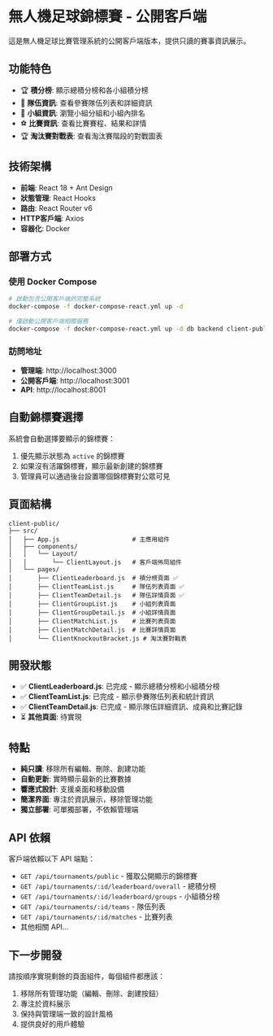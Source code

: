 # 無人機足球錦標賽 - 公開客戶端

這是無人機足球比賽管理系統的公開客戶端版本，提供只讀的賽事資訊展示。

## 功能特色

- 🏆 **積分榜**: 顯示總積分榜和各小組積分榜
- 👥 **隊伍資訊**: 查看參賽隊伍列表和詳細資訊
- 🏁 **小組資訊**: 瀏覽小組分組和小組內排名
- ⚽ **比賽資訊**: 查看比賽賽程、結果和詳情
- 🏆 **淘汰賽對戰表**: 查看淘汰賽階段的對戰圖表

## 技術架構

- **前端**: React 18 + Ant Design
- **狀態管理**: React Hooks
- **路由**: React Router v6
- **HTTP客戶端**: Axios
- **容器化**: Docker

## 部署方式

### 使用 Docker Compose

```bash
# 啟動包含公開客戶端的完整系統
docker-compose -f docker-compose-react.yml up -d

# 僅啟動公開客戶端相關服務
docker-compose -f docker-compose-react.yml up -d db backend client-public
```

### 訪問地址

- **管理端**: http://localhost:3000
- **公開客戶端**: http://localhost:3001
- **API**: http://localhost:8001

## 自動錦標賽選擇

系統會自動選擇要顯示的錦標賽：

1. 優先顯示狀態為 `active` 的錦標賽
2. 如果沒有活躍錦標賽，顯示最新創建的錦標賽
3. 管理員可以通過後台設置哪個錦標賽對公眾可見

## 頁面結構

```
client-public/
├── src/
│   ├── App.js                    # 主應用組件
│   ├── components/
│   │   └── Layout/
│   │       └── ClientLayout.js   # 客戶端佈局組件
│   └── pages/
│       ├── ClientLeaderboard.js  # 積分榜頁面 ✅
│       ├── ClientTeamList.js     # 隊伍列表頁面 ✅
│       ├── ClientTeamDetail.js   # 隊伍詳情頁面 ✅
│       ├── ClientGroupList.js    # 小組列表頁面
│       ├── ClientGroupDetail.js  # 小組詳情頁面
│       ├── ClientMatchList.js    # 比賽列表頁面
│       ├── ClientMatchDetail.js  # 比賽詳情頁面
│       └── ClientKnockoutBracket.js # 淘汰賽對戰表
```

## 開發狀態

- ✅ **ClientLeaderboard.js**: 已完成 - 顯示總積分榜和小組積分榜
- ✅ **ClientTeamList.js**: 已完成 - 顯示參賽隊伍列表和統計資訊
- ✅ **ClientTeamDetail.js**: 已完成 - 顯示隊伍詳細資訊、成員和比賽記錄
- ⏳ **其他頁面**: 待實現

## 特點

- **純只讀**: 移除所有編輯、刪除、創建功能
- **自動更新**: 實時顯示最新的比賽數據
- **響應式設計**: 支援桌面和移動設備
- **簡潔界面**: 專注於資訊展示，移除管理功能
- **獨立部署**: 可單獨部署，不依賴管理端

## API 依賴

客戶端依賴以下 API 端點：

- `GET /api/tournaments/public` - 獲取公開顯示的錦標賽
- `GET /api/tournaments/:id/leaderboard/overall` - 總積分榜
- `GET /api/tournaments/:id/leaderboard/groups` - 小組積分榜
- `GET /api/tournaments/:id/teams` - 隊伍列表
- `GET /api/tournaments/:id/matches` - 比賽列表
- 其他相關 API...

## 下一步開發

請按順序實現剩餘的頁面組件，每個組件都應該：

1. 移除所有管理功能（編輯、刪除、創建按鈕）
2. 專注於資料展示
3. 保持與管理端一致的設計風格
4. 提供良好的用戶體驗